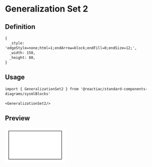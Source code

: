 # Generalization Set 2

## Definition

```
{
  _style: 'edgeStyle=none;html=1;endArrow=block;endFill=0;endSize=12;',
  _width: 150,
  _height: 80,
}
```

## Usage

```
import { GeneralizationSet2 } from '@reactiac/standard-components-diagrams/sysmlBlocks'

<GeneralizationSet2/>
```

## Preview

<img src="./generalization-set-2.png" width="200"/>
